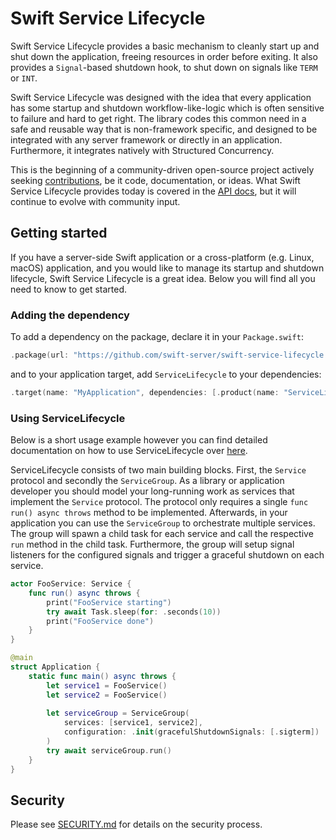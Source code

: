# Swift Service Lifecycle

Swift Service Lifecycle provides a basic mechanism to cleanly start up and shut down the application, freeing resources in order before exiting.
It also provides a `Signal`-based shutdown hook, to shut down on signals like `TERM` or `INT`.

Swift Service Lifecycle was designed with the idea that every application has some startup and shutdown workflow-like-logic which is often sensitive to failure and hard to get right.
The library codes this common need in a safe and reusable way that is non-framework specific, and designed to be integrated with any server framework or directly in an application. Furthermore, it integrates natively with Structured Concurrency.

This is the beginning of a community-driven open-source project actively seeking [contributions](CONTRIBUTING.md), be it code, documentation, or ideas. What Swift Service Lifecycle provides today is covered in the [API docs](https://swiftpackageindex.com/swift-server/swift-service-lifecycle/main/documentation/servicelifecycle), but it will continue to evolve with community input.

## Getting started

If you have a server-side Swift application or a cross-platform (e.g. Linux, macOS) application, and you would like to manage its startup and shutdown lifecycle, Swift Service Lifecycle is a great idea. Below you will find all you need to know to get started.

### Adding the dependency

To add a dependency on the package, declare it in your `Package.swift`:

```swift
.package(url: "https://github.com/swift-server/swift-service-lifecycle.git", from: "2.0.0-alpha.1"),
```

and to your application target, add `ServiceLifecycle` to your dependencies:

```swift
.target(name: "MyApplication", dependencies: [.product(name: "ServiceLifecycle", package: "swift-service-lifecycle")]),
```

###  Using ServiceLifecycle

Below is a short usage example however you can find detailed documentation on how to use ServiceLifecycle over [here](https://swiftpackageindex.com/swift-server/swift-service-lifecycle/main/documentation/servicelifecycle).

ServiceLifecycle consists of two main building blocks. First, the `Service` protocol and secondly
the `ServiceGroup`. As a library or application developer you should model your long-running work
as services that implement the `Service` protocol. The protocol only requires a single `func run() async throws`
method to be implemented.
Afterwards, in your application you can use the `ServiceGroup` to orchestrate multiple services.
The group will spawn a child task for each service and call the respective `run` method in the child task.
Furthermore, the group will setup signal listeners for the configured signals and trigger a graceful shutdown
on each service.

```swift
actor FooService: Service {
    func run() async throws {
        print("FooService starting")
        try await Task.sleep(for: .seconds(10))
        print("FooService done")
    }
}

@main
struct Application {
    static func main() async throws {
        let service1 = FooService()
        let service2 = FooService()
        
        let serviceGroup = ServiceGroup(
            services: [service1, service2],
            configuration: .init(gracefulShutdownSignals: [.sigterm])
        )
        try await serviceGroup.run()
    }
}

```

## Security

Please see [SECURITY.md](SECURITY.md) for details on the security process.
